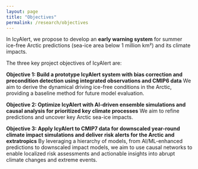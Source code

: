 ```yaml
---
layout: page
title: "Objectives"
permalink: /research/objectives
---
```


In IcyAlert, we propose to develop an **early warning system** for summer ice-free Arctic predictions (sea-ice area below 1 million km²) and its climate impacts. 

The three key project objectives of IcyAlert are:

**Objective 1: Build a prototype IcyAlert system with bias correction and precondition detection using integrated observations and CMIP6 data**
We aim to derive the dynamical driving ice-free conditions in the Arctic, providing a baseline method for future model evaluation.

**Objective 2: Optimize IcyAlert with AI-driven ensemble simulations and causal analysis for prioritized key climate processes**
We aim to refine predictions and uncover key Arctic sea-ice impacts.

**Objective 3: Apply IcyAlert to CMIP7 data for downscaled year-round climate impact simulations and deliver risk alerts for the Arctic and extratropics**
By leveraging a hierarchy of models, from AI/ML-enhanced predictions to downscaled impact models, we aim to use causal networks to enable localized risk assessments and actionable insights into abrupt climate changes and extreme events.
